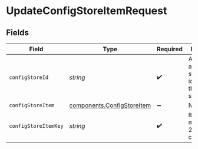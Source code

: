 # UpdateConfigStoreItemRequest


## Fields

| Field                                                                | Type                                                                 | Required                                                             | Description                                                          | Example                                                              |
| -------------------------------------------------------------------- | -------------------------------------------------------------------- | -------------------------------------------------------------------- | -------------------------------------------------------------------- | -------------------------------------------------------------------- |
| `configStoreId`                                                      | *string*                                                             | :heavy_check_mark:                                                   | An alphanumeric string identifying the config store.                 | 7Lsb7Y76rChV9hSrv3KgFl                                               |
| `configStoreItem`                                                    | [components.ConfigStoreItem](../../models/shared/configstoreitem.md) | :heavy_minus_sign:                                                   | N/A                                                                  |                                                                      |
| `configStoreItemKey`                                                 | *string*                                                             | :heavy_check_mark:                                                   | Item key, maximum 256 characters.                                    | test-key                                                             |